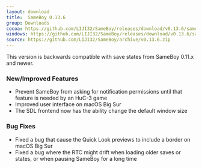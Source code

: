 ```yaml
---
layout: download
title:  SameBoy 0.13.6
group: Downloads
cocoa: https://github.com/LIJI32/SameBoy/releases/download/v0.13.6/sameboy_cocoa_v0.13.6.zip
windows: https://github.com/LIJI32/SameBoy/releases/download/v0.13.6/sameboy_winsdl_v0.13.6.zip
source: https://github.com/LIJI32/SameBoy/archive/v0.13.6.zip
---
```

This version is backwards compatible with save states from SameBoy 0.11.x and newer.

### New/Improved Features
* Prevent SameBoy from asking for notification permissions until that feature is needed by an HuC-3 game
* Improved user interface on macOS Big Sur
* The SDL frontend now has the ability change the default window size

### Bug Fixes
* Fixed a bug that cause the Quick Look previews to include a border on macOS Big Sur
* Fixed a bug where the RTC might drift when loading older saves or states, or when pausing SameBoy for a long time
